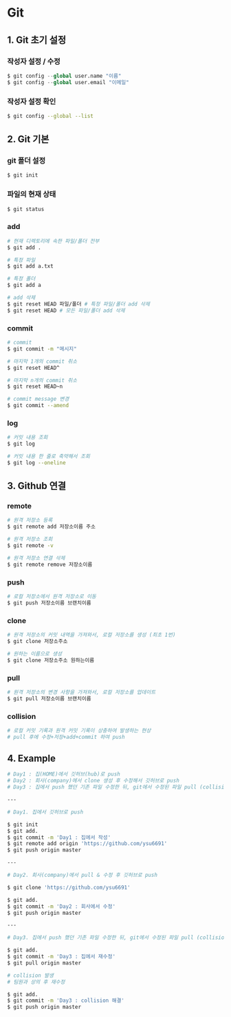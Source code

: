 # Git
## 1. Git 초기 설정
### 작성자 설정 / 수정
```python
$ git config --global user.name "이름"
$ git config --global user.email "이메일"
```

### 작성자 설정 확인
```bash
$ git config --global --list
```



## 2. Git 기본
### git 폴더 설정
```bash
$ git init
```

### 파일의 현재 상태
```bash
$ git status
```

### add
```bash
# 현재 디렉토리에 속한 파일/폴더 전부
$ git add .

# 특정 파일
$ git add a.txt

# 특정 폴더
$ git add a 

# add 삭제
$ git reset HEAD 파일/폴더 # 특정 파일/폴더 add 삭제
$ git reset HEAD # 모든 파일/폴더 add 삭제
```

### commit
```bash
# commit
$ git commit -m "메시지"

# 마지막 1개의 commit 취소
$ git reset HEAD^

# 마지막 n개의 commit 취소
$ git reset HEAD~n

# commit message 변경
$ git commit --amend
```

### log
```bash
# 커밋 내용 조회
$ git log

# 커밋 내용 한 줄로 축약해서 조회
$ git log --oneline
```



## 3. Github 연결
### remote
```bash
# 원격 저장소 등록
$ git remote add 저장소이름 주소

# 원격 저장소 조회
$ git remote -v

# 원격 저장소 연결 삭제
$ git remote remove 저장소이름
```

### push
```bash
# 로컬 저장소에서 원격 저장소로 이동
$ git push 저장소이름 브랜치이름
```

### clone
```bash
# 원격 저장소의 커밋 내역을 가져와서, 로컬 저장소를 생성 (최초 1번)
$ git clone 저장소주소

# 원하는 이름으로 생성
$ git clone 저장소주소 원하는이름
```

### pull
```bash
# 원격 저장소의 변경 사항을 가져와서, 로컬 저장소를 업데이트
$ git pull 저장소이름 브랜치이름
```

### collision
```bash
# 로컬 커밋 기록과 원격 커밋 기록이 상충하여 발생하는 현상
# pull 후에 수정+저장+add+commit 하여 push
```

## 4. Example
```bash
# Day1 : 집(HOME)에서 깃허브(hub)로 push
# Day2 : 회사(company)에서 clone 생성 후 수정해서 깃허브로 push
# Day3 : 집에서 push 했던 기존 파일 수정한 뒤, git에서 수정된 파일 pull (collision) -> 해결 후 깃허브로 push

---

# Day1. 집에서 깃허브로 push

$ git init
$ git add.
$ git commit -m 'Day1 : 집에서 작성'
$ git remote add origin 'https://github.com/ysu6691'
$ git push origin master

---

# Day2. 회사(company)에서 pull & 수정 후 깃허브로 push

$ git clone 'https://github.com/ysu6691'

$ git add.
$ git commit -m 'Day2 : 회사에서 수정'
$ git push origin master

---

# Day3. 집에서 push 했던 기존 파일 수정한 뒤, git에서 수정된 파일 pull (collision) -> 해결 후 깃허브로 push

$ git add.
$ git commit -m 'Day3 : 집에서 재수정'
$ git pull origin master

# collision 발생
# 팀원과 상의 후 재수정

$ git add.
$ git commit -m 'Day3 : collision 해결'
$ git push origin master
```
